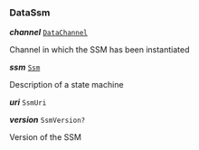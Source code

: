 

### DataSsm





  
<article>

***channel*** [`DataChannel`](#datachannel) 

Channel in which the SSM has been instantiated

</article>
<article>

***ssm*** [`Ssm`](/docs/ssm-chaincode-models--page#signing-state-machine) 

Description of a state machine

</article>
<article>

***uri*** `SsmUri` 

</article>
<article>

***version*** `SsmVersion?` 

Version of the SSM

</article>

